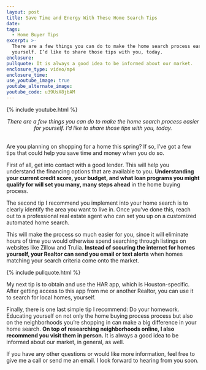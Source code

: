 ```yaml
---
layout: post
title: Save Time and Energy With These Home Search Tips
date:
tags:
  - Home Buyer Tips
excerpt: >-
  There are a few things you can do to make the home search process easier for
  yourself. I’d like to share those tips with you, today.
enclosure:
pullquote: It is always a good idea to be informed about our market.
enclosure_type: video/mp4
enclosure_time:
use_youtube_image: true
youtube_alternate_image:
youtube_code: u39UsX8jbAM
---
```


{% include youtube.html %}

<center><em>There are a few things you can do to make the home search process easier for yourself. I&rsquo;d like to share those tips with you, today.</em></center>

<center>&nbsp;</center>

Are you planning on shopping for a home this spring? If so, I’ve got a few tips that could help you save time and money when you do so.&nbsp;

First of all, get into contact with a good lender. This will help you understand the financing options that are available to you. **Understanding your current credit score, your budget, and what loan programs you might qualify for will set you many, many steps ahead** in the home buying process.

The second tip I recommend you implement into your home search is to clearly identify the area you want to live in. Once you’ve done this, reach out to a professional real estate agent who can set you up on a customized automated home search.&nbsp;

This will make the process so much easier for you, since it will eliminate hours of time you would otherwise spend searching through listings on websites like Zillow and Trulia. **Instead of scouring the internet for homes yourself, your Realtor can send you email or text alerts** when homes matching your search criteria come onto the market.

{% include pullquote.html %}

My next tip is to obtain and use the HAR app, which is Houston-specific. After getting access to this app from me or another Realtor, you can use it to search for local homes, yourself.&nbsp;

Finally, there is one last simple tip I recommend: Do your homework. Educating yourself on not only the home buying process process but also on the neighborhoods you’re shopping in can make a big difference in your home search. **On top of researching neighborhoods online, I also recommend you visit them in person.** It is always a good idea to be informed about our market, in general, as well.&nbsp;

If you have any other questions or would like more information, feel free to give me a call or send me an email. I look forward to hearing from you soon.<br>&nbsp;